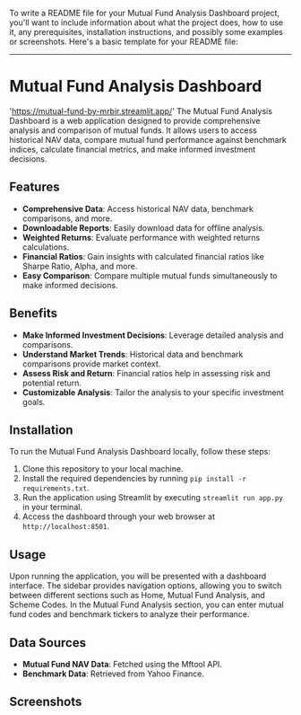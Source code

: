 To write a README file for your Mutual Fund Analysis Dashboard project, you'll want to include information about what the project does, how to use it, any prerequisites, installation instructions, and possibly some examples or screenshots. Here's a basic template for your README file:

---

# Mutual Fund Analysis Dashboard 
'https://mutual-fund-by-mrbir.streamlit.app/'
The Mutual Fund Analysis Dashboard is a web application designed to provide comprehensive analysis and comparison of mutual funds. It allows users to access historical NAV data, compare mutual fund performance against benchmark indices, calculate financial metrics, and make informed investment decisions.

## Features

- **Comprehensive Data**: Access historical NAV data, benchmark comparisons, and more.
- **Downloadable Reports**: Easily download data for offline analysis.
- **Weighted Returns**: Evaluate performance with weighted returns calculations.
- **Financial Ratios**: Gain insights with calculated financial ratios like Sharpe Ratio, Alpha, and more.
- **Easy Comparison**: Compare multiple mutual funds simultaneously to make informed decisions.

## Benefits

- **Make Informed Investment Decisions**: Leverage detailed analysis and comparisons.
- **Understand Market Trends**: Historical data and benchmark comparisons provide market context.
- **Assess Risk and Return**: Financial ratios help in assessing risk and potential return.
- **Customizable Analysis**: Tailor the analysis to your specific investment goals.

## Installation

To run the Mutual Fund Analysis Dashboard locally, follow these steps:

1. Clone this repository to your local machine.
2. Install the required dependencies by running `pip install -r requirements.txt`.
3. Run the application using Streamlit by executing `streamlit run app.py` in your terminal.
4. Access the dashboard through your web browser at `http://localhost:8501`.

## Usage

Upon running the application, you will be presented with a dashboard interface. The sidebar provides navigation options, allowing you to switch between different sections such as Home, Mutual Fund Analysis, and Scheme Codes. In the Mutual Fund Analysis section, you can enter mutual fund codes and benchmark tickers to analyze their performance.

## Data Sources

- **Mutual Fund NAV Data**: Fetched using the Mftool API.
- **Benchmark Data**: Retrieved from Yahoo Finance.

## Screenshots
